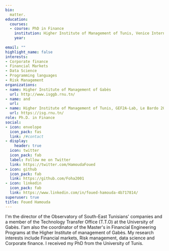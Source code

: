 ```yaml
---
bio: 
  matter.
education:
  courses:
  - course: PhD in Finance
    institution: Higher Institute of Management of Tunis, Venice International University
    year: 
  
email: ""
highlight_name: false
interests:
- Corporate finance
- Financial Markets
- Data Science
- Programming languages
- Risk Management
organizations:
- name: Higher Institute of Management of Gabès
  url: http://www.isggb.rnu.tn/
- name: and
  url: 
- name: Higher Institute of Management of Tunis, GEF2A-Lab, Le Bardo 2000, Tunis, Tunisia
  url: https://isg.rnu.tn/
role: Ph.D. in Finance
social:
- icon: envelope
  icon_pack: fas
  link: /#contact
- display:
    header: true
  icon: twitter
  icon_pack: fab
  label: Follow me on Twitter
  link: https://twitter.com/HamoudaFoued
- icon: github
  icon_pack: fab
  link: https://github.com/Foha2001
- icon: linkedin
  icon_pack: fab
  link: https://www.linkedin.com/in/foued-hamouda-4b717814/
superuser: true
title: Foued Hamouda
---
```


I'm the director of the Observatory of South-East Tunisians' companies and a member of the Technology Transfer Office (T.T.O) at the University of Gabès. I'am also the coordinator of the Master's in Financial Engineering Programs at the Higher Institute of management of Gabès. My research interests include Financial markets, Risk management, data science and Corporate finance. I received my PhD from the University of Tunis. 


